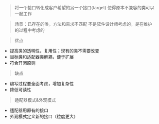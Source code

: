 > 将一个接口转化成客户希望的另一个接口(target)
> 使得原本不兼容的类可以一起工作


> 场景：已存在的类，方法和需求不匹配
> 不是软件设计师考虑的，是在维护的过程中考虑的


> 优点
- 提高类的透明性，复用性；现有的类不需要改变
- 目标类和适配器类解耦，便于扩展
- 符合开闭原则

> 缺点
- 编写过程要全面考虑，增加复杂性
- 降低可读性

> 适配器模式&外观模式
- 适配器用原有的接口
- 外观模式定义新的接口（粒度更大）
